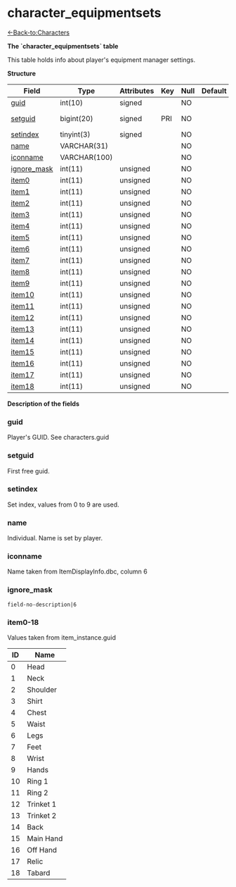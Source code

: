# character\_equipmentsets

[<-Back-to:Characters](database-characters.md)

**The \`character\_equipmentsets\` table**

This table holds info about player's equipment manager settings.

**Structure**

| Field            | Type         | Attributes | Key | Null | Default | Extra          | Comment |
|------------------|--------------|------------|-----|------|---------|----------------|---------|
| [guid][1]        | int(10)      | signed     |     | NO   |         |                |         |
| [setguid][2]     | bigint(20)   | signed     | PRI | NO   |         | Auto Increment |         |
| [setindex][3]    | tinyint(3)   | signed     |     | NO   |         |                |         |
| [name][4]        | VARCHAR(31)  |            |     | NO   |         |                |         |
| [iconname][5]    | VARCHAR(100) |            |     | NO   |         |                |         |
| [ignore_mask][6] | int(11)      | unsigned   |     | NO   |         |                |         |
| [item0][7]       | int(11)      | unsigned   |     | NO   |         |                |         |
| [item1][8]       | int(11)      | unsigned   |     | NO   |         |                |         |
| [item2][9]       | int(11)      | unsigned   |     | NO   |         |                |         |
| [item3][10]      | int(11)      | unsigned   |     | NO   |         |                |         |
| [item4][11]      | int(11)      | unsigned   |     | NO   |         |                |         |
| [item5][12]      | int(11)      | unsigned   |     | NO   |         |                |         |
| [item6][13]      | int(11)      | unsigned   |     | NO   |         |                |         |
| [item7][14]      | int(11)      | unsigned   |     | NO   |         |                |         |
| [item8][15]      | int(11)      | unsigned   |     | NO   |         |                |         |
| [item9][16]      | int(11)      | unsigned   |     | NO   |         |                |         |
| [item10][17]     | int(11)      | unsigned   |     | NO   |         |                |         |
| [item11][18]     | int(11)      | unsigned   |     | NO   |         |                |         |
| [item12][19]     | int(11)      | unsigned   |     | NO   |         |                |         |
| [item13][20]     | int(11)      | unsigned   |     | NO   |         |                |         |
| [item14][21]     | int(11)      | unsigned   |     | NO   |         |                |         |
| [item15][22]     | int(11)      | unsigned   |     | NO   |         |                |         |
| [item16][23]     | int(11)      | unsigned   |     | NO   |         |                |         |
| [item17][24]     | int(11)      | unsigned   |     | NO   |         |                |         |
| [item18][25]     | int(11)      | unsigned   |     | NO   |         |                |         |

[1]: #guid
[2]: #setguid
[3]: #setindex
[4]: #name
[5]: #iconname
[6]: #ignore_mask
[7]: #item0
[8]: #item1
[9]: #item2
[10]: #item3
[11]: #item4
[12]: #item5
[13]: #item6
[14]: #item7
[15]: #item8
[16]: #item9
[17]: #item10
[18]: #item11
[19]: #item12
[20]: #item13
[21]: #item14
[22]: #item15
[23]: #item16
[24]: #item17
[25]: #item18

**Description of the fields**

### guid

Player's GUID. See characters.guid

### setguid

First free guid.

### setindex

Set index, values from 0 to 9 are used.

### name

Individual. Name is set by player.

### iconname

Name taken from ItemDisplayInfo.dbc, column 6

### ignore\_mask

`field-no-description|6`

### item0-18

Values taken from item\_instance.guid

| ID | Name      |
|----|-----------|
| 0  | Head      |
| 1  | Neck      |
| 2  | Shoulder  |
| 3  | Shirt     |
| 4  | Chest     |
| 5  | Waist     |
| 6  | Legs      |
| 7  | Feet      |
| 8  | Wrist     |
| 9  | Hands     |
| 10 | Ring 1    |
| 11 | Ring 2    |
| 12 | Trinket 1 |
| 13 | Trinket 2 |
| 14 | Back      |
| 15 | Main Hand |
| 16 | Off Hand  |
| 17 | Relic     |
| 18 | Tabard    |
